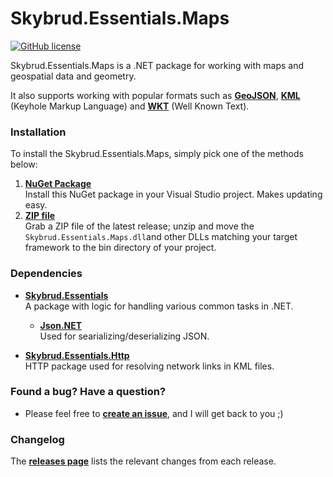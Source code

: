 # Skybrud.Essentials.Maps

[![GitHub license](https://img.shields.io/badge/license-MIT-blue.svg)](LICENSE.md) <!--[![NuGet](https://img.shields.io/nuget/v/Skybrud.Essentials..Maps.svg)](https://www.nuget.org/packages/Skybrud.Essentials.Maps) [![NuGet](https://img.shields.io/nuget/dt/Skybrud.Essentials.Maps.svg)](https://www.nuget.org/packages/Skybrud.Essentials.Maps)-->

Skybrud.Essentials.Maps is a .NET package for working with maps and geospatial data and geometry.

It also supports working with popular formats such as [**GeoJSON**](https://en.wikipedia.org/wiki/GeoJSON), [**KML**](https://en.wikipedia.org/wiki/Keyhole_Markup_Language) (Keyhole Markup Language) and [**WKT**](https://en.wikipedia.org/wiki/Well-known_text_representation_of_geometry) (Well Known Text).

### Installation

To install the Skybrud.Essentials.Maps, simply pick one of the methods below:

1. [**NuGet Package**][NuGetPackage]  
   Install this NuGet package in your Visual Studio project. Makes updating easy.
2. [**ZIP file**][GitHubRelease]  
   Grab a ZIP file of the latest release; unzip and move the `Skybrud.Essentials.Maps.dll`and other DLLs matching your target framework to the bin directory of your project.



### Dependencies

- [**Skybrud.Essentials**](https://github.com/skybrud/Skybrud.Essentials)<br />A package with logic for handling various common tasks in .NET.

  - [**Json.NET**](https://github.com/jamesnk/newtonsoft.json)<br />Used for searializing/deserializing JSON.

- [**Skybrud.Essentials.Http**](https://github.com/skybrud/Skybrud.Essentials.Http)<br />HTTP package used for resolving network links in KML files.



### Found a bug? Have a question?

* Please feel free to [**create an issue**][Issues], and I will get back to you ;)



### Changelog

The [**releases page**][GitHubReleases] lists the relevant changes from each release.












   
[NuGetPackage]: https://www.nuget.org/packages/Skybrud.Essentials.Maps
[GitHubRelease]: https://github.com/skybrud/Skybrud.Essentials.Maps/releases/latest
[GitHubReleases]: https://github.com/skybrud/Skybrud.Essentials.Maps/releases
[Changelog]: https://github.com/skybrud/Skybrud.Essentials.Maps/releases
[Issues]: https://github.com/skybrud/Skybrud.Essentials.Maps/issues
